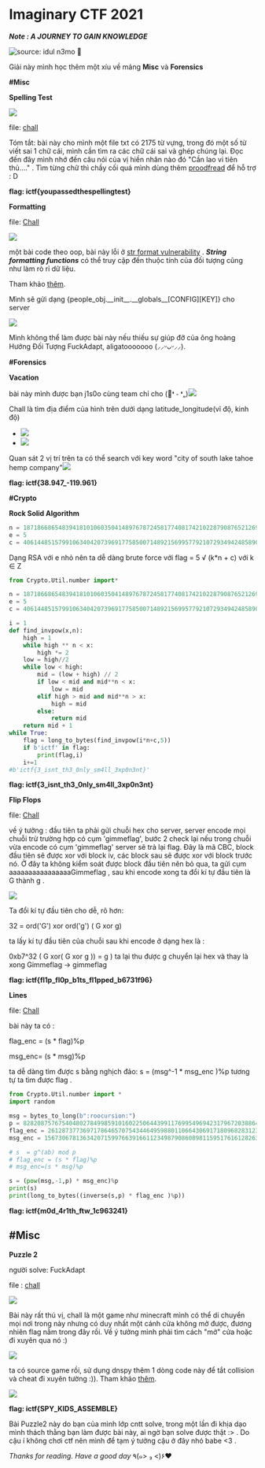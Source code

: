# Imaginary CTF 2021

_**Note : A JOURNEY TO GAIN KNOWLEDGE**_

![source: idul n3mo 🐠](https://giongfnefvblog.files.wordpress.com/2021/07/image-15.png?w=624)

Giải này mình học thêm một xíu về mảng **Misc** và **Forensics**

**#Misc**

**Spelling Test**

![](https://giongfnefvblog.files.wordpress.com/2021/07/image-8.png?w=990)

file: [chall](https://github.com/rongtruong26012002/ChallFile/blob/main/Image\_SpellingTest\_chall.txt)

Tóm tắt: bài này cho mình một file txt có 2175 từ vựng, trong đó một số từ viết sai 1 chữ cái, mình cần tìm ra các chữ cái sai và ghép chúng lại. Đọc đến đây mình nhớ đến câu nói của vị hiền nhân nào đó "Cần lao vi tiên thủ...." . Tìm từng chữ thì chầy cối quá mình dùng thêm [proodfread](https://www.jspell.com/checker/) để hỗ trợ : D

**flag: ictf{youpassedthespellingtest}**

**Formatting**

file: [Chall](https://github.com/rongtruong26012002/ChallFile/blob/main/ImaginaryCTF2021/Formatting\_chall.py)

![](https://giongfnefvblog.files.wordpress.com/2021/07/image-9.png?w=833)

một bài code theo oop, bài này lỗi ở [str format vulnerability](https://python-forum.io/Thread-str-format-security-vulnerability) . _**String formatting functions**_ có thể truy cập đến thuộc tính của đối tượng cũng như làm rò rỉ dữ liệu.

Tham khảo [thêm](https://www.geeksforgeeks.org/vulnerability-in-str-format-in-python/).

Mình sẽ gửi dạng {people\_obj.\_\_init\_\_.\_\_globals\_\_\[CONFIG]\[KEY]} cho server

![](https://giongfnefvblog.files.wordpress.com/2021/07/image-10.png?w=866)

Mình không thể làm được bài này nếu thiếu sự giúp đỡ của ông hoàng Hướng Đối Tượng FuckAdapt, aligatooooooo (⸝⸝ᵕᴗᵕ⸝⸝).

**#Forensics**

**Vacation**

bài này mình được bạn j1s0o cùng team chỉ cho (🌼❛ ֊ ❛„)![](https://giongfnefvblog.files.wordpress.com/2021/07/image-11.png?w=1024)

Chall là tìm địa điểm của hình trên dưới dạng latitude\_longitude(vĩ độ, kinh độ)

* ![](https://giongfnefvblog.files.wordpress.com/2021/07/image-13.png)
* ![](https://giongfnefvblog.files.wordpress.com/2021/07/image-12.png)

Quan sát 2 vị trí trên ta có thể search với key word "city of south lake tahoe hemp company"![](https://giongfnefvblog.files.wordpress.com/2021/07/image-14.png?w=1024)

**flag: ictf{38.947\_-119.961}**

**#Crypto**

**Rock Solid Algorithm**

```python
n = 18718668654839418101060350414897678724581774081742102287908765212690862231899547405582997157020093499506177632395430572542600019258424947803591395926472246347413986531437177801754324606200243710836609694453888894668656807471052095014376204102474311740080044776201105722801365112971807912406879483156845216746137339614577267869908065296042390812575960639865867729920434603853708907147465162697098688239587320232595412227310236678367
e = 5
c = 4061448515799106340420739691775850071489215699577921072934942485890519294380069123037340174441242842518682390853378784679825023237216051766738593812159344136064529711265570171627670665806072255545198689928996413238102114126558579154343844959868438278433954975590137693439216155482228025380904377837299357044104373966173149290333194304831238889245126840666444234215617022142380016275718234640045049962318290976661640301222078289152
```

Dạng RSA với e nhỏ nên ta dễ dàng brute force với flag = 5 √ (k\*n + c) với k ∈ Z

```python
from Crypto.Util.number import*

n = 18718668654839418101060350414897678724581774081742102287908765212690862231899547405582997157020093499506177632395430572542600019258424947803591395926472246347413986531437177801754324606200243710836609694453888894668656807471052095014376204102474311740080044776201105722801365112971807912406879483156845216746137339614577267869908065296042390812575960639865867729920434603853708907147465162697098688239587320232595412227310236678367
e = 5
c = 4061448515799106340420739691775850071489215699577921072934942485890519294380069123037340174441242842518682390853378784679825023237216051766738593812159344136064529711265570171627670665806072255545198689928996413238102114126558579154343844959868438278433954975590137693439216155482228025380904377837299357044104373966173149290333194304831238889245126840666444234215617022142380016275718234640045049962318290976661640301222078289152

i = 1
def find_invpow(x,n):
    high = 1
    while high ** n < x:
        high *= 2
    low = high//2
    while low < high:
        mid = (low + high) // 2
        if low < mid and mid**n < x:
            low = mid
        elif high > mid and mid**n > x:
            high = mid
        else:
            return mid
    return mid + 1
while True:
    flag = long_to_bytes(find_invpow(i*n+c,5))
    if b'ictf' in flag:
        print(flag,i)
    i+=1
#b'ictf{3_isnt_th3_0nly_sm4ll_3xp0n3nt}'
```

**flag: ictf{3\_isnt\_th3\_0nly\_sm4ll\_3xp0n3nt}**

**Flip Flops**

file: [Chall](https://github.com/rongtruong26012002/ChallFile/blob/main/ImaginaryCTF2021/FlipFlop\_chall.py)

về ý tưởng : đầu tiên ta phải gửi chuỗi hex cho server, server encode mọi chuỗi trừ trường hợp có cụm 'gimmeflag', bước 2 check lại nếu trong chuỗi vừa encode có cụm 'gimmeflag' server sẽ trả lại flag. Đây là mã CBC, block đầu tiên sẽ được xor với block iv, các block sau sẽ được xor với block trước nó. Ở đây ta không kiểm soát được block đầu tiên nên bỏ qua, ta gửi cụm aaaaaaaaaaaaaaaaGimmeflag , sau khi encode xong ta đổi kí tự đầu tiên là G thành g .

![](https://giongfnefvblog.files.wordpress.com/2021/07/image-19.png?w=1024)

Ta đổi kí tự đầu tiên cho dễ, rõ hơn:

32 = ord('G') xor ord('g') ( G xor g)

ta lấy kí tự đầu tiên của chuỗi sau khi encode ở dạng hex là :

0xb7^32 ( G xor( G xor g )) = g ) ta lại thu được g chuyển lại hex và thay là xong Gimmeflag -> gimmeflag

**flag: ictf{fl1p\_fl0p\_b1ts\_fl1pped\_b6731f96}**

**Lines**

file: [Chall](https://github.com/rongtruong26012002/ChallFile/blob/main/ImaginaryCTF2021/Lines.py)

bài này ta có :

flag\_enc = (s \* flag)%p

msg\_enc= (s \* msg)%p

ta dễ dàng tìm được s bằng nghịch đảo: s = (msg^-1 \* msg\_enc )%p tương tự ta tìm được flag .

```python
from Crypto.Util.number import *
import random

msg = bytes_to_long(b":roocursion:")
p = 82820875767540480278499859101602250644399117699549694231796720388646919033627
flag_enc = 26128737736971786465707543446495988011066430691718096828312365072463804029545
msg_enc = 15673067813634207159976639166112349879086089811595176161282638541391245739514

# s  = g^(ab) mod p
# flag_enc = (s * flag)%p
# msg_enc=(s * msg)%p

s = (pow(msg,-1,p) * msg_enc)%p 
print(s)
print(long_to_bytes((inverse(s,p) * flag_enc )%p))
```

**flag: ictf{m0d\_4r1th\_ftw\_1c963241}**

## #**Misc**

**Puzzle 2**

người solve: FuckAdapt

file : [chall](https://drive.google.com/drive/u/1/folders/1C5V5DiiCCgGCKGVpkOguDjVMfNYo94He)

![](https://giongfnefvblog.files.wordpress.com/2021/07/image-16.png?w=1024)

Bài này rất thú vị, chall là một game như minecraft mình có thể di chuyển mọi nơi trong này nhưng có duy nhất một cánh cửa không mở được, đương nhiên flag nằm trong đây rồi. Về ý tưởng mình phải tìm cách "mở" cửa hoặc đi xuyên qua nó :)

![](https://giongfnefvblog.files.wordpress.com/2021/07/image-17.png?w=1024)

ta có source game rồi, sử dụng dnspy thêm 1 dòng code này để tắt collision và cheat đi xuyên tường :)). Tham khảo [thêm](https://docs.unity3d.com/ScriptReference/Rigidbody-detectCollisions.html).

![](https://giongfnefvblog.files.wordpress.com/2021/07/image-18.png?w=1024)

**flag: ictf{SPY\_KIDS\_ASSEMBLE}**

Bài Puzzle2 này do bạn của mình lớp cntt solve, trong một lần đi khịa dạo mình thách thằng bạn làm được bài này, ai ngờ bạn solve được thật :> . Do cậu í không chơi ctf nên mình để tạm ý tưởng cậu ở đây nhó babe <3 .

_Thanks for reading. Have a good day_ ٩(๑> ₃ <)۶♥
